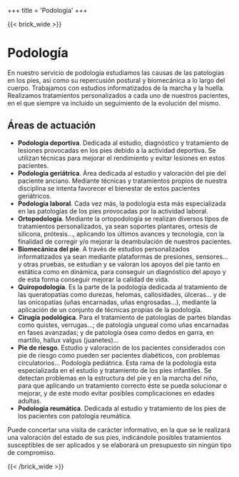 +++
title = 'Podología'
+++

{{< brick_wide >}}

# Podología

En nuestro servicio de podología estudiamos las causas de las patologías en los pies, así como su repercusión postural y biomecánica a lo largo del cuerpo. Trabajamos con estudios informatizados de la marcha y la huella. Realizamos tratamientos personalizados a cada uno de nuestros pacientes, en el que siempre va incluido un seguimiento  de la evolución del mismo.

## Áreas de actuación

- **Podología deportiva**. Dedicada al estudio, diagnóstico y tratamiento de lesiones provocadas en los pies debido a la actividad deportiva. Se utilizan técnicas para mejorar el rendimiento y evitar lesiones en estos pacientes.
- **Podología geriátrica**. Área dedicada al estudio y valoración del pie del paciente anciano. Mediante técnicas y tratamientos propios de nuestra disciplina se intenta favorecer el bienestar de estos pacientes geriátricos.
- **Podología laboral**. Cada vez más, la podología esta más especializada en las patologías de los pies provocadas por la actividad laboral.
- **Ortopodología**. Mediante la ortopodología se realizan diversos tipos de tratamientos personalizados, ya sean soportes plantares, ortesis de silicona, prótesis…, aplicando los últimos avances y tecnología, con la finalidad de corregir y/o mejorar la deambulación de nuestros pacientes.
- **Biomecánica del pie**. A través de estudios personalizados informatizados ya sean mediante plataformas de presiones, sensores… y otras pruebas, se estudian y se valoran los apoyos del pie tanto en estática como en dinámica, para conseguir un diagnóstico del apoyo y de esta forma conseguir mejorar la calidad de vida.
- **Quiropodología**. Es la parte de la podología dedicada al tratamiento de las queratopatías como durezas, helomas, callosidades, úlceras… y de las onicopatías (uñas encarnadas, uñas engrosadas…), mediante la aplicación de un conjunto de técnicas propias de la podología.
- **Cirugía podológica**. Para el tratamiento de patologías de partes blandas como quistes, verrugas…; de patología ungueal como uñas encarnadas en fases avanzadas; y de patología ósea como dedos en garra, en martillo, hallux valgus (juanetes)…
- **Pie de riesgo**. Estudio y valoración de los pacientes considerados con pie de riesgo como pueden ser pacientes diabéticos, con problemas circulatorios…
Podología pediátrica. Esta rama de la podología esta especializada en el estudio y tratamiento de los pies infantiles. Se detectan problemas en la estructura del pie y en la marcha del niño, para que aplicando un tratamiento correcto éste se pueda solucionar o mejorar, y de este modo evitar posibles complicaciones en edades adultas.
- **Podología reumática**. Dedicada al estudio y tratamiento de los pies de los pacientes con patología reumática.

Puede concertar una visita de carácter informativo, en la que se le realizará una valoración del estado de sus pies, indicándole posibles tratamientos susceptibles de ser aplicados y se elaborará un presupuesto sin ningún tipo de compromiso.

{{< /brick_wide >}}